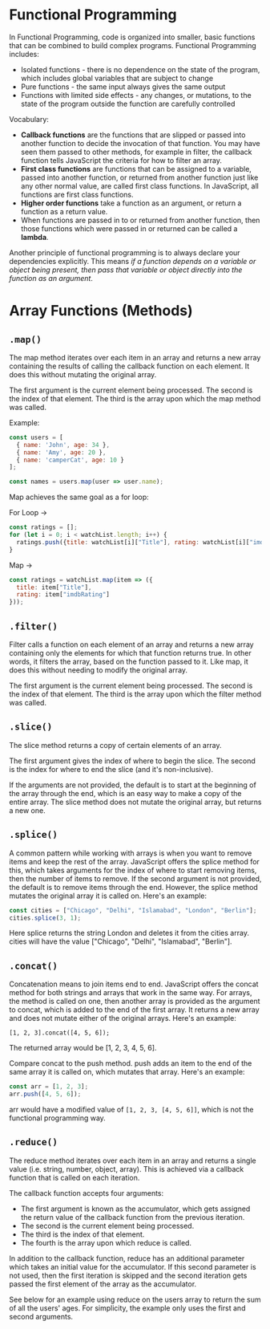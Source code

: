 # Functional Programming
In Functional Programming, code is organized into smaller, basic functions that can be combined to build complex programs. Functional Programming includes: 
- Isolated functions - there is no dependence on the state of the program, which includes global variables that are subject to change
- Pure functions - the same input always gives the same output
- Functions with limited side effects - any changes, or mutations, to the state of the program outside the function are carefully controlled

Vocabulary:
- **Callback functions** are the functions that are slipped or passed into another function to decide the invocation of that function. You may have seen them passed to other methods, for example in filter, the callback function tells JavaScript the criteria for how to filter an array.
- **First class functions** are functions that can be assigned to a variable, passed into another function, or returned from another function just like any other normal value, are called first class functions. In JavaScript, all functions are first class functions.
- **Higher order functions**  take a function as an argument, or return a function as a return value.
- When functions are passed in to or returned from another function, then those functions which were passed in or returned can be called a **lambda**.

Another principle of functional programming is to always declare your dependencies explicitly. This means *if a function depends on a variable or object being present, then pass that variable or object directly into the function as an argument*.

# Array Functions (Methods)

## `.map()`
The map method iterates over each item in an array and returns a new array containing the results of calling the callback function on each element. It does this without mutating the original array.

The first argument is the current element being processed. 
The second is the index of that element.
The third is the array upon which the map method was called.

Example:
```js
const users = [
  { name: 'John', age: 34 },
  { name: 'Amy', age: 20 },
  { name: 'camperCat', age: 10 }
];

const names = users.map(user => user.name);
```

Map achieves the same goal as a for loop:

For Loop -> 
```js
const ratings = [];
for (let i = 0; i < watchList.length; i++) {
  ratings.push({title: watchList[i]["Title"], rating: watchList[i]["imdbRating"]});
}
```
Map ->
```js
const ratings = watchList.map(item => ({
  title: item["Title"],
  rating: item["imdbRating"]
}));
```


## `.filter()`

Filter calls a function on each element of an array and returns a new array containing only the elements for which that function returns true. In other words, it filters the array, based on the function passed to it. Like map, it does this without needing to modify the original array.

The first argument is the current element being processed. 
The second is the index of that element. 
The third is the array upon which the filter method was called.

## `.slice()`

The slice method returns a copy of certain elements of an array.

The first argument gives the index of where to begin the slice.
The second is the index for where to end the slice (and it's non-inclusive). 

If the arguments are not provided, the default is to start at the beginning of the array through the end, which is an easy way to make a copy of the entire array. The slice method does not mutate the original array, but returns a new one.

<!-- Method Chaining
```js
const filteredList = watchList.map(movie => {
    return {
      title: movie.Title,
      rating: movie.imdbRating
    };
  }).filter(movie => {
    return (movie.rating) >= 8.0;
  });
  ``` -->


## `.splice()`

A common pattern while working with arrays is when you want to remove items and keep the rest of the array. JavaScript offers the splice method for this, which takes arguments for the index of where to start removing items, then the number of items to remove. If the second argument is not provided, the default is to remove items through the end. However, the splice method mutates the original array it is called on. Here's an example:
```js
const cities = ["Chicago", "Delhi", "Islamabad", "London", "Berlin"];
cities.splice(3, 1);
```
Here splice returns the string London and deletes it from the cities array. cities will have the value ["Chicago", "Delhi", "Islamabad", "Berlin"].

## `.concat()`

Concatenation means to join items end to end. JavaScript offers the concat method for both strings and arrays that work in the same way. For arrays, the method is called on one, then another array is provided as the argument to concat, which is added to the end of the first array. It returns a new array and does not mutate either of the original arrays. Here's an example:

`[1, 2, 3].concat([4, 5, 6]);`

The returned array would be [1, 2, 3, 4, 5, 6].

Compare concat to the push method. push adds an item to the end of the same array it is called on, which mutates that array. Here's an example:
```js
const arr = [1, 2, 3];
arr.push([4, 5, 6]);
```
arr would have a modified value of `[1, 2, 3, [4, 5, 6]]`, which is not the functional programming way.

## `.reduce()`

The reduce method iterates over each item in an array and returns a single value (i.e. string, number, object, array). This is achieved via a callback function that is called on each iteration.

The callback function accepts four arguments: 
- The first argument is known as the accumulator, which gets assigned the return value of the callback function from the previous iteration. 
- The second is the current element being processed. 
- The third is the index of that element.
- The fourth is the array upon which reduce is called.

In addition to the callback function, reduce has an additional parameter which takes an initial value for the accumulator. If this second parameter is not used, then the first iteration is skipped and the second iteration gets passed the first element of the array as the accumulator.

See below for an example using reduce on the users array to return the sum of all the users' ages. For simplicity, the example only uses the first and second arguments.
